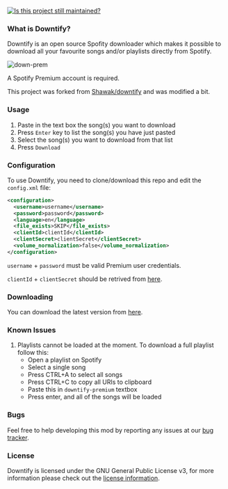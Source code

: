 [![Is this project still maintained?](https://img.shields.io/badge/maintained%3F-no-red.svg?style=plastic)](https://github.com/badges/shields)

### What is Downtify?

Downtify is an open source Spofity downloader which makes it possible to download all your favourite songs and/or
playlists directly from Spotify.

![down-prem](https://user-images.githubusercontent.com/14614396/52458742-e7add380-2b69-11e9-8194-99e9131dc5b2.png)


A Spotify Premium account is required. 

This project was forked from [Shawak/downtify](https://github.com/Shawak/downtify) and was modified a bit.


### Usage

1. Paste in the text box the song(s) you want to download
2. Press `Enter` key to list the song(s) you have just pasted
3. Select the song(s) you want to download from that list
4. Press `Download`

### Configuration

To use Downtify, you need to clone/download this repo and edit the `config.xml` file:
```xml
<configuration>
  <username>username</username>
  <password>password</password>
  <language>en</language>
  <file_exists>SKIP</file_exists>
  <clientId>clientId</clientId>
  <clientSecret>clientSecret</clientSecret>
  <volume_normalization>false</volume_normalization>
</configuration>
```
`username` + `password` must be valid Premium user credentials.

`clientId` + `clientSecret` should be retrived from [here](https://developer.spotify.com/documentation/general/guides/app-settings/#register-your-app).

### Downloading

You can download the latest version from [here](https://github.com/eviabs/downtify-premium/archive/master.zip).

### Known Issues ###

1. Playlists cannot be loaded at the moment. To download a full playlist follow this:
   - Open a playlist on Spotify
   - Select a single song
   - Press CTRL+A to select all songs
   - Press CTRL+C to copy all URIs to clipboard
   - Paste this in `downtify-premium` textbox
   - Press enter, and all of the songs will be loaded

### Bugs

Feel free to help developing this mod by reporting any issues at our [bug tracker](https://github.com/eviabs/downtify-premium/issues).

### License

Downtify is licensed under the GNU General Public License v3, for more information please check out the [license information](https://github.com/eviabs/downtify-premium/blob/master/LICENSE).
